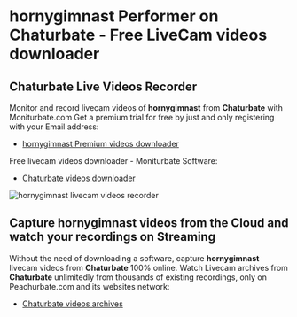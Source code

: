 # hornygimnast Performer on Chaturbate - Free LiveCam videos downloader

## Chaturbate Live Videos Recorder

Monitor and record livecam videos of **hornygimnast** from **Chaturbate** with Moniturbate.com
Get a premium trial for free by just and only registering with your Email address:
* [hornygimnast Premium videos downloader](https://moniturbate.com/request-demo-licence-key.html)

Free livecam videos downloader - Moniturbate Software:
* [Chaturbate videos downloader](https://moniturbate.com/moniturbate-download-software.html)

![hornygimnast livecam videos recorder](https://peachurnet.com/templates/moniturbate-software.png)


## Capture hornygimnast videos from the Cloud and watch your recordings on Streaming

Without the need of downloading a software, capture **hornygimnast** livecam videos from **Chaturbate** 100% online.
Watch Livecam archives from **Chaturbate** unlimitedly from thousands of existing recordings, only on Peachurbate.com and its websites network:
* [Chaturbate videos archives](https://peachurnet.com/)